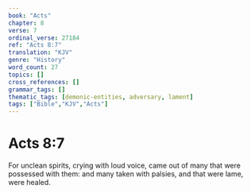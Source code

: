 ```yaml
---
book: "Acts"
chapter: 8
verse: 7
ordinal_verse: 27184
ref: "Acts 8:7"
translation: "KJV"
genre: "History"
word_count: 27
topics: []
cross_references: []
grammar_tags: []
thematic_tags: [demonic-entities, adversary, lament]
tags: ["Bible","KJV","Acts"]
---
```


# Acts 8:7

For unclean spirits, crying with loud voice, came out of many that were possessed with them: and many taken with palsies, and that were lame, were healed.
